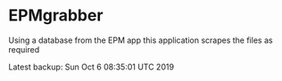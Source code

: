 # EPMgrabber
Using a database from the EPM app this application scrapes the files as required


Latest backup: Sun Oct 6 08:35:01 UTC 2019
